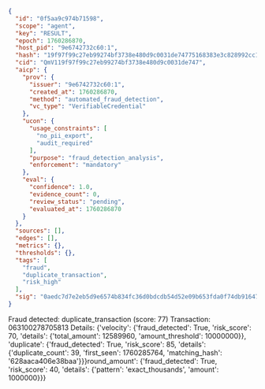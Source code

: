 ```json
{
  "id": "0f5aa9c974b71598",
  "scope": "agent",
  "key": "RESULT",
  "epoch": 1760286870,
  "host_pid": "9e6742732c60:1",
  "hash": "19f97f99c27eb99274bf3738e480d9c0031de74775168383e3c828992cc18372",
  "cid": "QmV119f97f99c27eb99274bf3738e480d9c0031de747",
  "aicp": {
    "prov": {
      "issuer": "9e6742732c60:1",
      "created_at": 1760286870,
      "method": "automated_fraud_detection",
      "vc_type": "VerifiableCredential"
    },
    "ucon": {
      "usage_constraints": [
        "no_pii_export",
        "audit_required"
      ],
      "purpose": "fraud_detection_analysis",
      "enforcement": "mandatory"
    },
    "eval": {
      "confidence": 1.0,
      "evidence_count": 0,
      "review_status": "pending",
      "evaluated_at": 1760286870
    }
  },
  "sources": [],
  "edges": [],
  "metrics": {},
  "thresholds": {},
  "tags": [
    "fraud",
    "duplicate_transaction",
    "risk_high"
  ],
  "sig": "0aedc7d7e2eb5d9e6574b834fc36d0bdcdb54d52e09b653fda0f74db91647402"
}
```

Fraud detected: duplicate_transaction (score: 77)
Transaction: 063100278705813
Details: {'velocity': {'fraud_detected': True, 'risk_score': 70, 'details': {'total_amount': 12589960, 'amount_threshold': 10000000}}, 'duplicate': {'fraud_detected': True, 'risk_score': 85, 'details': {'duplicate_count': 39, 'first_seen': 1760285764, 'matching_hash': '628aaca406e38baa'}}}round_amount': {'fraud_detected': True, 'risk_score': 40, 'details': {'pattern': 'exact_thousands', 'amount': 1000000}}}